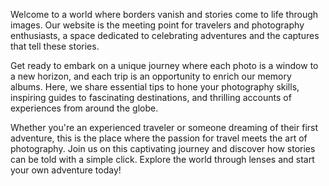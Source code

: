 Welcome to a world where borders vanish and stories come to life through images. Our website is the meeting point for travelers and photography enthusiasts, a space dedicated to celebrating adventures and the captures that tell these stories.

Get ready to embark on a unique journey where each photo is a window to a new horizon, and each trip is an opportunity to enrich our memory albums. Here, we share essential tips to hone your photography skills, inspiring guides to fascinating destinations, and thrilling accounts of experiences from around the globe.

Whether you're an experienced traveler or someone dreaming of their first adventure, this is the place where the passion for travel meets the art of photography. Join us on this captivating journey and discover how stories can be told with a simple click. Explore the world through lenses and start your own adventure today!

<!---
amzingpics/amzingpics is a ✨ special ✨ repository because its `README.md` (this file) appears on your GitHub profile.
You can click the Preview link to take a look at your changes.
--->
